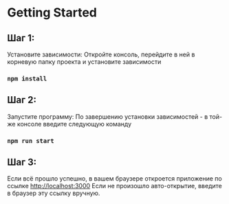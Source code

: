 # Getting Started

## Шаг 1:

Установите зависимости: 
Откройте консоль, перейдите в ней в корневую папку проекта и установите зависимости 
### `npm install`

## Шаг 2:
Запустите программу:
По завершению установки зависимостей - в той-же консоле введите следующую команду 
### `npm run start`

## Шаг 3:
Если всё прошло успешно, в вашем браузере откроется приложение по ссылке [http://localhost:3000](http://localhost:3000)
Если не произошло авто-открытие, введите в браузер эту ссылку вручную.
